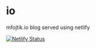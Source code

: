 # io
mfojtik.io blog served using netlify

[![Netlify Status](https://api.netlify.com/api/v1/badges/cd2a9102-2967-4cb5-891f-2e0343ab18b7/deploy-status)](https://app.netlify.com/sites/mfojtik-io/deploys)
